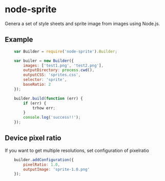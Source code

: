# node-sprite

Genera a set of style sheets and sprite image from images using Node.js.

## Example

```javascript
    var Builder = require('node-sprite').Builder;

    var builer = new Builder({
        images: ['test1.png', 'test2.png'],
        outputDirectory: process.cwd(),
        outputCSS: 'sprites.css',
        selector: 'sprite',
        baseRatio: 2
    });

    builder.build(function (err) {
        if (err) {
            trhow err;
        }
        console.log('success!!');
    });

```

## Device pixel ratio

If you want to get multiple resolutions, set configuration of pixelratio

```javascript
    builder.addConfiguration({
        pixelRatio: 1.0,
        outputImage: 'sprite-1.0.png'
    });
```